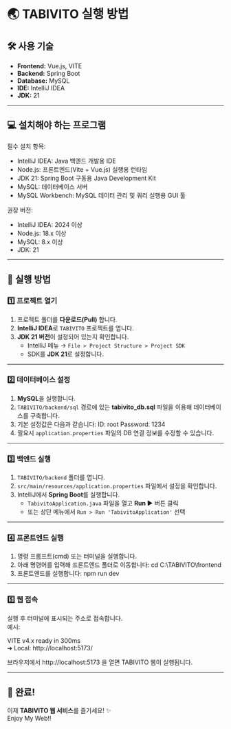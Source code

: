 # 🌏 TABIVITO 실행 방법


## 🛠 사용 기술
- **Frontend:** Vue.js, VITE  
- **Backend:** Spring Boot  
- **Database:** MySQL  
- **IDE:** IntelliJ IDEA  
- **JDK:** 21  

---

## 💻 설치해야 하는 프로그램

필수 설치 항목:
  - IntelliJ IDEA: Java 백엔드 개발용 IDE
  - Node.js: 프론트엔드(Vite + Vue.js) 실행용 런타임
  - JDK 21: Spring Boot 구동용 Java Development Kit
  - MySQL: 데이터베이스 서버
  - MySQL Workbench: MySQL 데이터 관리 및 쿼리 실행용 GUI 툴

권장 버전:
  - IntelliJ IDEA: 2024 이상
  - Node.js: 18.x 이상
  - MySQL: 8.x 이상
  - JDK: 21

---

## 🚀 실행 방법

### 1️⃣ 프로젝트 열기
1. 프로젝트 폴더를 **다운로드(Pull)** 합니다.  
2. **IntelliJ IDEA**로 `TABIVITO` 프로젝트를 엽니다.  
3. **JDK 21 버전**이 설정되어 있는지 확인합니다.  
   - IntelliJ 메뉴 → `File > Project Structure > Project SDK`  
   - SDK를 **JDK 21**로 설정합니다.

---

### 2️⃣ 데이터베이스 설정
1. **MySQL**을 실행합니다.  
2. `TABIVITO/backend/sql` 경로에 있는 **tabivito_db.sql** 파일을 이용해 데이터베이스를 구축합니다.  
3. 기본 설정값은 다음과 같습니다:
   ID: root
   Password: 1234
4. 필요시 `application.properties` 파일의 DB 연결 정보를 수정할 수 있습니다.

---

### 3️⃣ 백엔드 실행
1. `TABIVITO/backend` 폴더를 엽니다.  
2. `src/main/resources/application.properties` 파일에서 설정을 확인합니다.  
3. IntelliJ에서 **Spring Boot**를 실행합니다.  
   - `TabivitoApplication.java` 파일을 열고 **Run ▶** 버튼 클릭  
   - 또는 상단 메뉴에서 `Run > Run 'TabivitoApplication'` 선택  

---

### 4️⃣ 프론트엔드 실행
1. 명령 프롬프트(cmd) 또는 터미널을 실행합니다.  
2. 아래 명령어를 입력해 프론트엔드 폴더로 이동합니다:
   cd C:\TABIVITO\frontend
3. 프론트엔드를 실행합니다:
   npm run dev

---

### 5️⃣ 웹 접속
실행 후 터미널에 표시되는 주소로 접속합니다.  
예시:

VITE v4.x  ready in 300ms  
➜  Local: http://localhost:5173/

브라우저에서 http://localhost:5173 을 열면 TABIVITO 웹이 실행됩니다.

---

## 🎉 완료!
이제 **TABIVITO 웹 서비스**를 즐기세요! ✨  
Enjoy My Web!!
